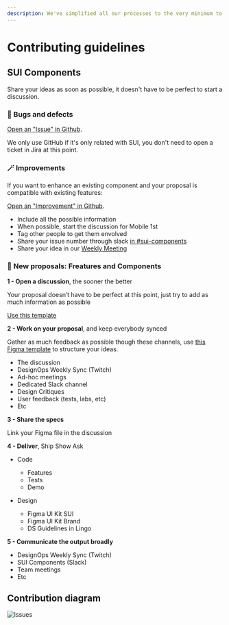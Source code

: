 ```yaml
---
description: We've simplified all our processes to the very minimum to have you covered with just a few steps.
---
```


# Contributing guidelines

## SUI Components

Share your ideas as soon as possible, it doesn't have to be perfect to start a discussion.

### 🐞 Bugs and defects

[Open an "Issue" in Github](https://github.com/SUI-Components/sui-components/issues/new?template=report-a-bug---issue.md).

We only use GitHub if it's only related with SUI, you don't need to open a ticket in Jira at this point.

### 🪄 Improvements

If you want to enhance an existing component and your proposal is compatible with existing features:

[Open an "Improvement" in Github](https://github.com/SUI-Components/sui-components/issues/new?assignees=&labels=&template=improve-and-existing-component.md).

* Include all the possible information
* When possible, start the discussion for Mobile 1st
* Tag other people to get them envolved
* Share your issue number through slack [in #sui-components](https://adevinta.slack.com/archives/C018Q6WBJ85)
* Share your idea in our [Weekly Meeting](Weekly-streamings.md)


### 🌚 New proposals: Freatures and Components

**1 - Open a discussion**, the sooner the better

Your proposal doesn’t have to be perfect at this point, just try to add as much information as possible

[Use this template](https://github.com/SUI-Components/sui-components/discussions/2125)

**2 - Work on your proposal**, and keep everybody synced

Gather as much feedback as possible though these channels, use [this Figma template](https://www.figma.com/file/gwZ74U8HHbPl3l5vbwHHrO/Template---Specs-for-Components?node-id=706%3A626) to structure your ideas.

* The discussion
* DesignOps Weekly Sync (Twitch)
* Ad-hoc meetings
* Dedicated Slack channel
* Design Critiques
* User feedback (tests, labs, etc)
* Etc

**3 - Share the specs**

Link your Figma file in the discussion

**4 - Deliver**, Ship Show Ask

* Code
    * Features
    * Tests
    * Demo

* Design
    * Figma UI Kit SUI
    * Figma UI Kit Brand
    * DS Guidelines in Lingo

**5 - Communicate the output broadly**

* DesignOps Weekly Sync (Twitch)
* SUI Components (Slack)
* Team meetings
* Etc

## Contribution diagram

![Issues](https://raw.githubusercontent.com/turolopezsanabria/design-systems-playbook/master/ASSETS/contribution-diagram.png)

